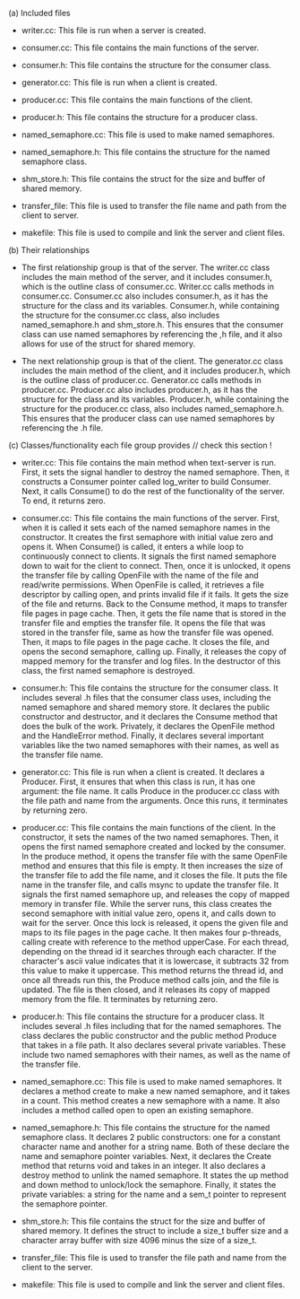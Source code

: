 (a) Included files
  - writer.cc: This file is run when a server is created.

  - consumer.cc: This file contains the main functions of the server.

  - consumer.h: This file contains the structure for the consumer class.

  - generator.cc: This file is run when a client is created.

  - producer.cc: This file contains the main functions of the client.

  - producer.h: This file contains the structure for a producer class.

  - named_semaphore.cc: This file is used to make named semaphores.

  - named_semaphore.h: This file contains the structure for the named semaphore class.

  - shm_store.h: This file contains the struct for the size and buffer of shared memory.

  - transfer_file: This file is used to transfer the file name and path from the client to server.

  - makefile: This file is used to compile and link the server and client files.

(b) Their relationships
  - The first relationship group is that of the server. The writer.cc class includes the main method of the server, and it includes consumer.h, which is the outline class of consumer.cc. Writer.cc calls methods in consumer.cc. Consumer.cc also includes consumer.h, as it has the structure for the class and its variables. Consumer.h, while containing the structure for the consumer.cc class, also includes named_semaphore.h and shm_store.h. This ensures that the consumer class can use named semaphores by referencing the ,h file, and it also allows for use of the struct for shared memory.

  - The next relationship group is that of the client. The generator.cc class includes the main method of the client, and it includes producer.h, which is the outline class of producer.cc. Generator.cc calls methods in producer.cc. Producer.cc also includes producer.h, as it has the structure for the class and its variables. Producer.h, while containing the structure for the producer.cc class, also includes named_semaphore.h. This ensures that the producer class can use named semaphores by referencing the .h file.

(c) Classes/functionality each file group provides
// check this section !
  - writer.cc: This file contains the main method when text-server is run. First, it sets the signal handler to destroy the named semaphore. Then, it constructs a Consumer pointer called log_writer to build Consumer. Next, it calls Consume() to do the rest of the functionality of the server. To end, it returns zero.

  - consumer.cc: This file contains the main functions of the server. First, when it is called it sets each of the named semaphore names in the constructor. It creates the first semaphore with initial value zero and opens it. When Consume() is called, it enters a while loop to continuously connect to clients. It signals the first named semaphore down to wait for the client to connect. Then, once it is unlocked, it opens the transfer file by calling OpenFile with the name of the file and read/write permissions. When OpenFile is called, it retrieves a file descriptor by calling open, and prints invalid file if it fails. It gets the size of the file and returns. Back to the Consume method, it maps to transfer file pages in page cache. Then, it gets the file name that is stored in the transfer file and empties the transfer file. It opens the file that was stored in the transfer file, same as how the transfer file was opened. Then, it maps to file pages in the page cache. It closes the file, and opens the second semaphore, calling up. Finally, it releases the copy of mapped memory for the transfer and log files. In the destructor of this class, the first named semaphore is destroyed.

  - consumer.h: This file contains the structure for the consumer class. It includes several .h files that the consumer class uses, including the named semaphore and shared memory store. It declares the public constructor and destructor,  and it declares the Consume method that does the bulk of the work. Privately, it declares the OpenFile method and the HandleError method. Finally, it declares several important variables like the two named semaphores with their names, as well as the transfer file name.

  - generator.cc: This file is run when a client is created. It declares a Producer. First, it ensures that when this class is run, it has one argument: the file name. It calls Produce in the producer.cc class with the file path and name from the arguments. Once this runs, it terminates by returning zero.

  - producer.cc: This file contains the main functions of the client. In the constructor, it sets the names of the two named semaphores. Then, it opens the first named semaphore created and locked by the consumer. In the produce method, it opens the transfer file with the same OpenFile method and ensures that this file is empty. It then increases the size of the transfer file to add the file name, and it closes the file. It puts the file name in the transfer file, and calls msync to update the transfer file. It signals the first named semaphore up, and releases the copy of mapped memory in transfer file. While the server runs, this class creates the second semaphore with initial value zero, opens it, and calls down to wait for the server. Once this lock is released, it opens the given file and maps to its file pages in the page cache. It then makes four p-threads, calling create with reference to the method upperCase. For each thread, depending on the thread id it searches through each character. If the character's ascii value indicates that it is lowercase, it subtracts 32 from this value to make it uppercase. This method returns the thread id, and once all threads run this, the Produce method calls join, and the file is updated. The file is then closed, and it releases its copy of mapped memory from the file. It terminates by returning zero.

  - producer.h: This file contains the structure for a producer class. It includes several .h files including that for the named semaphores. The class declares the public constructor and the public method Produce that takes in a file path. It also declares several private variables. These include two named semaphores with their names, as well as the name of the transfer file.  

  - named_semaphore.cc: This file is used to make named semaphores. It declares a method create to make a new named semaphore, and it takes in a count. This method creates a new semaphore with a name. It also includes a method called open to open an existing semaphore.

  - named_semaphore.h: This file contains the structure for the named semaphore class. It declares 2 public constructors: one for a constant character name and another for a string name. Both of these declare the name and semaphore pointer variables. Next, it declares the Create method that returns void and takes in an integer. It also declares a destroy method to unlink the named semaphore. It states the up method and down method to unlock/lock the semaphore. Finally, it states the private variables: a string for the name and a sem_t pointer to represent the semaphore pointer.

  - shm_store.h: This file contains the struct for the size and buffer of shared memory. It defines the struct to include a size_t buffer size and a character array buffer with size 4096 minus the size of a size_t.

  - transfer_file: This file is used to transfer the file path and name from the client to the server. 

  - makefile: This file is used to compile and link the server and client files.
